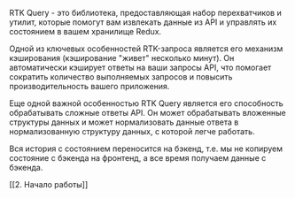 RTK Query - это библиотека, предоставляющая набор перехватчиков и утилит, которые помогут вам извлекать данные из API и управлять их состоянием в вашем хранилище Redux.

Одной из ключевых особенностей RTK-запроса является его механизм кэширования (кэширование "живет" несколько минут). Он автоматически кэширует ответы на ваши запросы API, что помогает сократить количество выполняемых запросов и повысить производительность вашего приложения.

Еще одной важной особенностью RTK Query является его способность обрабатывать сложные ответы API. Он может обрабатывать вложенные структуры данных и может нормализовать данные ответа в нормализованную структуру данных, с которой легче работать.

Вся история с состоянием переносится на бэкенд, т.е. мы не копируем состояние с бэкенда на фронтенд, а все время получаем данные с бэкенда.

[[2. Начало работы]]